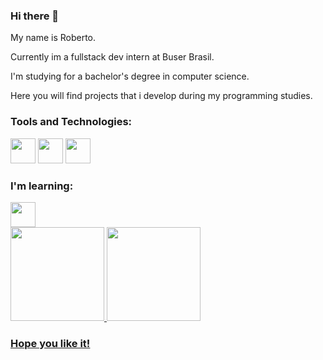 ### Hi there 👋

My name is Roberto.

Currently im a fullstack dev intern at Buser Brasil.

I'm studying for a bachelor's degree in computer science.

Here you will find projects that i develop during my programming studies.
<br> 

### Tools and Technologies:
<img src="https://cdn.jsdelivr.net/gh/devicons/devicon/icons/html5/html5-plain-wordmark.svg" width="40" height="40"/> <img src="https://cdn.jsdelivr.net/gh/devicons/devicon/icons/css3/css3-plain-wordmark.svg" width="40" height="40"/> <img src="https://cdn.jsdelivr.net/gh/devicons/devicon/icons/python/python-original.svg" width="40" height="40"/>
<br> 

### I'm learning:
<img src="https://cdn.jsdelivr.net/gh/devicons/devicon/icons/javascript/javascript-original.svg" width="40" height="40"/>
<br>      
      
<div>
<a href="https://github.com/Rdemora2">
<img height="150em" src="https://github-readme-stats.vercel.app/api/top-langs/?username=Rdemora2&layout=compact&langs_count=7&theme=dracula"/>
<img height="150em" src="https://github-readme-stats.vercel.app/api?username=Rdemora2&show_icons=true&theme=dracula&include_all_commits=true&count_private=true"/>
</div>
          
          
### Hope you like it!
